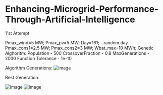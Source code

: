# Enhancing-Microgrid-Performance-Through-Artificial-Intelligence

1'st Attempt

Pmax_wind=5 MW;
Pmax_pv=5 MW;
Day=161; - random day
Pmax_cons1=2.5 MW;
Pmax_cons2=3 MW;
Wbat_max=10 MWh; 
Genetic Alghoritm:
Population - 500
CrossoverFraction - 0.8
MaxGenerations - 2000
Function Tolerance - 1e-10

Algorithm Generations:
![image](https://github.com/Adrian-Tudorica/Enhancing-Microgrid-Performance-Through-Artificial-Intelligence/assets/164034888/fbfee9fb-de0e-4db4-9204-d366cbefebea)

Best Generation:

![image](https://github.com/Adrian-Tudorica/Enhancing-Microgrid-Performance-Through-Artificial-Intelligence/assets/164034888/7c8010df-6a81-42ee-98bb-a40c2b8fd979)
![image](https://github.com/Adrian-Tudorica/Enhancing-Microgrid-Performance-Through-Artificial-Intelligence/assets/164034888/e2029180-3016-4fec-b00d-2f77a02ea179)
